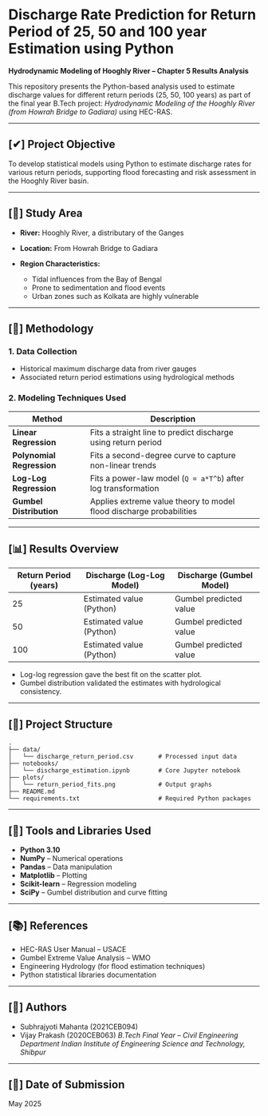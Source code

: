 

# Discharge Rate Prediction for Return Period of 25, 50 and 100 year Estimation using Python

**Hydrodynamic Modeling of Hooghly River – Chapter 5 Results Analysis**

This repository presents the Python-based analysis used to estimate discharge values for different return periods (25, 50, 100 years) as part of the final year B.Tech project: *Hydrodynamic Modeling of the Hooghly River (from Howrah Bridge to Gadiara)* using HEC-RAS.

---

## \[✔] Project Objective

To develop statistical models using Python to estimate discharge rates for various return periods, supporting flood forecasting and risk assessment in the Hooghly River basin.

---

## \[📍] Study Area

* **River:** Hooghly River, a distributary of the Ganges
* **Location:** From Howrah Bridge to Gadiara
* **Region Characteristics:**

  * Tidal influences from the Bay of Bengal
  * Prone to sedimentation and flood events
  * Urban zones such as Kolkata are highly vulnerable

---

## \[🧪] Methodology

### 1. Data Collection

* Historical maximum discharge data from river gauges
* Associated return period estimations using hydrological methods

### 2. Modeling Techniques Used

| Method                    | Description                                                         |
| ------------------------- | ------------------------------------------------------------------- |
| **Linear Regression**     | Fits a straight line to predict discharge using return period       |
| **Polynomial Regression** | Fits a second-degree curve to capture non-linear trends             |
| **Log-Log Regression**    | Fits a power-law model (`Q = a*T^b`) after log transformation       |
| **Gumbel Distribution**   | Applies extreme value theory to model flood discharge probabilities |

---

## \[📊] Results Overview

| Return Period (years) | Discharge (Log-Log Model) | Discharge (Gumbel Model) |
| --------------------- | ------------------------- | ------------------------ |
| 25                    | Estimated value (Python)  | Gumbel predicted value   |
| 50                    | Estimated value (Python)  | Gumbel predicted value   |
| 100                   | Estimated value (Python)  | Gumbel predicted value   |

* Log-log regression gave the best fit on the scatter plot.
* Gumbel distribution validated the estimates with hydrological consistency.

---

## \[📁] Project Structure

```
.
├── data/
│   └── discharge_return_period.csv       # Processed input data
├── notebooks/
│   └── discharge_estimation.ipynb        # Core Jupyter notebook
├── plots/
│   └── return_period_fits.png            # Output graphs
├── README.md
└── requirements.txt                      # Required Python packages
```

---

## \[🧰] Tools and Libraries Used

* **Python 3.10**
* **NumPy** – Numerical operations
* **Pandas** – Data manipulation
* **Matplotlib** – Plotting
* **Scikit-learn** – Regression modeling
* **SciPy** – Gumbel distribution and curve fitting

---

## \[📚] References

* HEC-RAS User Manual – USACE
* Gumbel Extreme Value Analysis – WMO
* Engineering Hydrology (for flood estimation techniques)
* Python statistical libraries documentation

---

## \[👤] Authors

* Subhrajyoti Mahanta (2021CEB094)
* Vijay Prakash (2020CEB063)
  *B.Tech Final Year – Civil Engineering Department*
  *Indian Institute of Engineering Science and Technology, Shibpur*

---

## \[📅] Date of Submission

May 2025

